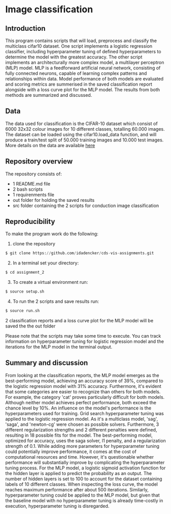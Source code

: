 # Image classification


## Introduction
This program contains scripts that will load, preprocess and classify the multiclass cifar10 dataset. One script implements a logistic regression classifier, including hyperparameter tuning of defined hyperparameters to determine the model with the greatest accuracy. The other script implements an architecturally more complex model, a multilayer perceptron (MLP) model. MLP is a feedforward artificial neural network, consisting of fully connected neurons, capable of learning complex patterns and relationships within data. 
Model performance of both models are evaluated and scoring metrics are summerised in the saved classification report alongside with a loss curve plot for the MLP model.
The results from both methods are summarized and discussed. 


## Data 
The data used for classification is the CIFAR-10 dataset which consist of 6000 32x32 colour images for 10 different classes, totalling 60.000 images. The dataset can be loaded using the cifar10.load_data function, and will produce a train/test split of 50.000 training images and 10.000 test images. More details on the data are available [here](https://www.cs.toronto.edu/~kriz/cifar.html)


## Repository overview 
The repository consists of:
- 1 README.md file
- 2 bash scripts
- 1 requirenments file
- out folder for holding the saved results
- src folder containing the 2 scripts for conduction image classification 


## Reproducibility 
To make the program work do the following:

1) clone the repository 
```python
$ git clone https://github.com/idadencker/cds-vis-assignments.git 
```
2) In a terminal set your directory:
```python
$ cd assignment_2
```
3) To create a virtual environment run:
```python
$ source setup.sh
```
4) To run the 2 scripts and save results run: 
```python
$ source run.sh
```
2 classification reports and a loss curve plot for the MLP model will be saved the the out folder 

Please note that the scripts may take some time to execute. You can track information on hyperparameter tuning for logistic regression model and the iterations for the MLP model in the terminal output.


## Summary and discussion
From looking at the classification reports, the MLP model emerges as the best-performing model, achieving an accuracy score of 39%, compared to the logistic regression model with 31% accuracy. Furthermore, it's evident that some categories are easier to recognize than others for both models. For example, the category 'cat' proves particularly difficult for both models. Although neither model achieves perfect performance, both exceed the chance level by 10%.
An influence on the model's performance is the hyperparameters used for training. Grid search hyperparameter tuning was applied to the logistic regression model. As it's a multiclass model, 'sag', 'saga', and 'newton-cg' were chosen as possible solvers. Furthermore, 3 different regularization strengths and 2 different penalties were defined, resulting in 18 possible fits for the model. The best-performing model, optimized for accuracy, uses the saga solver, l1 penalty, and a regularization strength of 0.1.
While adding more parameters for hyperparameter tuning could potentially improve performance, it comes at the cost of computational resources and time. However, it's questionable whether performance will substantially improve by complicating the hyperparameter tuning process.
For the MLP model, a logistic sigmoid activation function for the hidden layer is applied to predict the probability as an output. The number of hidden layers is set to 100 to account for the dataset containing labels of 10 different classes. When inspecting the loss curve, the model reaches maximum performance after about 500 iterations. Similarly, hyperparameter tuning could be applied to the MLP model, but given that the baseline model with no hyperparameter tuning is already time-costly in execution, hyperparameter tuning is disregarded.